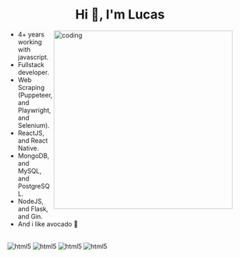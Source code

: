 <h1 align="center">Hi 👋, I'm Lucas</h1>

<img align="right" alt="coding" width="400" src="https://raw.githubusercontent.com/gist/patevs/b007a0e98fb216438d4cbf559fac4166/raw/88f20c9d749d756be63f22b09f3c4ac570bc5101/programming.gif" />

- 4+ years working with javascript.
- Fullstack developer.
- Web Scraping (Puppeteer, and Playwright, and Selenium).
- ReactJS, and React Native.
- MongoDB, and MySQL, and PostgreSQL.
- NodeJS, and Flask, and Gin.
- And i like avocado :avocado:

<div style="display:inline_block"><br/>
    <img align="center" alt="html5" src="https://img.shields.io/badge/Python-14354C?style=for-the-badge&logo=python&logoColor=white"/>
    <img align="center" alt="html5" src="https://img.shields.io/badge/TypeScript-007ACC?style=for-the-badge&logo=typescript&logoColor=white"/>
    <img align="center" alt="html5" src="https://img.shields.io/badge/JavaScript-323330?style=for-the-badge&logo=javascript&logoColor=F7DF1E"/>
    <img align="center" alt="html5" src="https://img.shields.io/badge/Go-00ADD8?style=for-the-badge&logo=go&logoColor=white"/>
</div>
